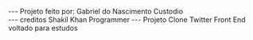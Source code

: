 --- Projeto feito por: Gabriel do Nascimento Custodio  
--- creditos Shakil Khan Programmer
--- Projeto Clone Twitter Front End voltado para estudos

